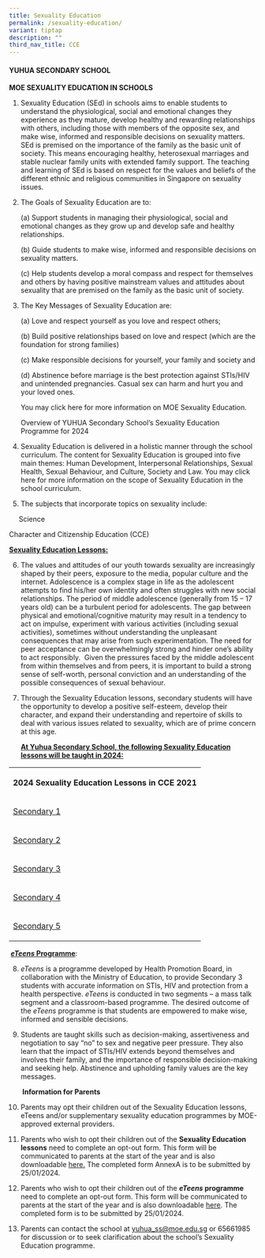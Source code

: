 ```yaml
---
title: Sexuality Education
permalink: /sexuality-education/
variant: tiptap
description: ""
third_nav_title: CCE
---
```

<h4><strong>YUHUA SECONDARY SCHOOL</strong></h4>
<p><strong>MOE SEXUALITY EDUCATION IN SCHOOLS</strong>
</p>
<ol data-tight="true" class="tight">
<li>
<p>Sexuality Education (SEd) in schools aims to enable students to understand
the physiological, social and emotional changes they experience as they
mature, develop healthy and rewarding relationships with others, including
those with members of the opposite sex, and make wise, informed and responsible
decisions on sexuality matters. SEd is premised on the importance of the
family as the basic unit of society. This means encouraging healthy, heterosexual
marriages and stable nuclear family units with extended family support.
The teaching and learning of SEd is based on respect for the values and
beliefs of the different ethnic and religious communities in Singapore
on sexuality issues.</p>
</li>
<li>
<p>The Goals of Sexuality Education are to:</p>
<p>(a) Support students in managing their physiological, social and emotional
changes as they grow up and develop safe and healthy relationships.</p>
<p>(b) Guide students to make wise, informed and responsible decisions on
sexuality matters.</p>
<p>(c) Help students develop a moral compass and respect for themselves and
others by having positive mainstream values and attitudes about sexuality
that are premised on the family as the basic unit of society.</p>
</li>
<li>
<p>The Key Messages of Sexuality Education are:&nbsp;</p>
<p>(a) Love and respect yourself as you love and respect others;</p>
<p>(b) Build positive relationships based on love and respect (which are
the foundation for strong families)</p>
<p>(c) Make responsible decisions for yourself, your family and society and</p>
<p>(d) Abstinence before marriage is the best protection against STIs/HIV
and unintended pregnancies. Casual sex can harm and hurt you and your loved
ones.&nbsp;</p>
<p>You may click here for more information on MOE Sexuality Education.&nbsp;</p>
<p>Overview of YUHUA Secondary School’s Sexuality Education Programme for
2024</p>
</li>
<li>
<p>Sexuality Education is delivered in a holistic manner through the school
curriculum. The content for Sexuality Education is grouped into five main
themes: Human Development, Interpersonal Relationships, Sexual Health,
Sexual Behaviour, and Culture, Society and Law. You may click here for
more information on the scope of Sexuality Education in the school curriculum.</p>
</li>
<li>
<p>The subjects that incorporate topics on sexuality include:</p>
</li>
</ol>
<p>&nbsp;&nbsp;&nbsp;&nbsp; Science</p>
<p>Character and Citizenship Education (CCE)</p>
<p><strong><u>Sexuality Education Lessons:</u></strong>
</p>
<ol start="6" data-tight="true" class="tight">
<li>
<p>The values and attitudes of our youth towards sexuality are increasingly
shaped by their peers, exposure to the media, popular culture and the internet.
Adolescence is a complex stage in life as the adolescent attempts to find
his/her own identity and often struggles with new social relationships.
The period of middle adolescence (generally from 15 – 17 years old) can
be a turbulent period for adolescents. The gap between physical and emotional/cognitive
maturity may result in a tendency to act on impulse, experiment with various
activities (including sexual activities), sometimes without understanding
the unpleasant consequences that may arise from such experimentation. The
need for peer acceptance can be overwhelmingly strong and hinder one’s
ability to act responsibly.&nbsp; Given the pressures faced by the middle
adolescent from within themselves and from peers, it is important to build
a strong sense of self-worth, personal conviction and an understanding
of the possible consequences of sexual behaviour.</p>
</li>
<li>
<p>Through the Sexuality Education lessons, secondary students will have
the opportunity to develop a positive self-esteem, develop their character,
and expand their understanding and repertoire of skills to deal with various
issues related to sexuality, which are of prime concern at this age.</p>
<p></p>
<p><strong><u>At Yuhua Secondary School, the following Sexuality Education lessons will be taught in 2024:</u></strong>
</p>
</li>
</ol>
<table style="minWidth: 25px">
<colgroup>
<col>
</colgroup>
<tbody>
<tr>
<th rowspan="1" colspan="1">
<p><strong>2024 Sexuality Education Lessons in CCE 2021</strong>
</p>
</th>
</tr>
<tr>
<td rowspan="1" colspan="1">
<p><a href="/files/2024_Info_on_SEd_for_Secondary_1.pdf" rel="noopener nofollow" target="_blank">Secondary 1</a>
</p>
</td>
</tr>
<tr>
<td rowspan="1" colspan="1">
<p><a href="/files/2024_Info_on_SEd_for_Secondary_2.pdf" rel="noopener nofollow" target="_blank">Secondary 2</a>
</p>
</td>
</tr>
<tr>
<td rowspan="1" colspan="1">
<p><a href="/files/2024_Info_on_SEd_for_Secondary_3.pdf" rel="noopener nofollow" target="_blank">Secondary 3</a>
</p>
</td>
</tr>
<tr>
<td rowspan="1" colspan="1">
<p><a href="/files/2024_Info_on_SEd_for_Secondary_4.pdf" rel="noopener nofollow" target="_blank">Secondary 4</a>
</p>
</td>
</tr>
<tr>
<td rowspan="1" colspan="1">
<p><a href="/files/2024_Info_on_SEd_for_Secondary_5.pdf" rel="noopener nofollow" target="_blank">Secondary 5</a>
</p>
</td>
</tr>
</tbody>
</table>
<p><strong>&nbsp;<em><u>eTeens</u></em><u> Programme</u></strong>:</p>
<ol start="8" data-tight="true" class="tight">
<li>
<p><em>eTeens</em> is a programme developed by Health Promotion Board, in
collaboration with the Ministry of Education, to provide Secondary 3 students
with accurate information on STIs, HIV and protection from a health perspective. <em>eTeens</em> is
conducted in two segments – a mass talk segment and a classroom-based programme.
The desired outcome of the <em>eTeens</em> programme is that students are
empowered to make wise, informed and sensible decisions.</p>
</li>
</ol>
<ol start="9" data-tight="true" class="tight">
<li>
<p>Students are taught skills such as decision-making, assertiveness and
negotiation to say “no” to sex and negative peer pressure. They also learn
that the impact of STIs/HIV extends beyond themselves and involves their
family, and the importance of responsible decision-making and seeking help.
Abstinence and upholding family values are the key messages.</p>
<p><strong>&nbsp;Information for Parents</strong>
</p>
</li>
<li>
<p>Parents may opt their children out of the Sexuality Education lessons,
eTeens and/or supplementary sexuality education programmes by MOE-approved
external providers.</p>
</li>
<li>
<p>Parents who wish to opt their children out of the <strong>Sexuality Education lessons</strong> need
to complete an opt-out form. This form will be communicated to parents
at the start of the year and is also downloadable <a href="/files/2024_Info_on_SEd_Annex_A.pdf" rel="noopener nofollow" target="_blank">here</a><a href="/files/2024_Info_on_SEd_Annex_A.pdf" rel="noopener noreferrer nofollow" target="_blank">.</a> The completed form AnnexA
is to be submitted by 25/01/2024.</p>
</li>
<li>
<p>Parents who wish to opt their children out of the <strong><em>eTeens</em> programme</strong> need
to complete an opt-out form. This form will be communicated to parents
at the start of the year and is also downloadable <a href="/files/2024_Info_on_SEd_Annex_B.pdf" rel="noopener nofollow" target="_blank">here</a>. The completed form
is to be submitted by 25/01/2024.</p>
</li>
<li>
<p>Parents can contact the school at <a href="mailto:yuhua_ss@moe.edu.sg" rel="noopener noreferrer nofollow" target="_blank">yuhua_ss@moe.edu.sg</a> or 65661985 for
discussion or to seek clarification about the school’s Sexuality Education
programme.</p>
</li>
</ol>
<p><strong>&nbsp;</strong>
</p>